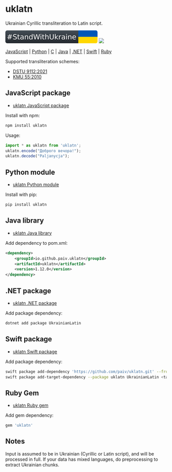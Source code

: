 uklatn
==
Ukrainian Cyrillic transliteration to Latin script.

[![standwithukraine](docs/StandWithUkraine.svg)](https://ukrainewar.carrd.co/)
[![](https://github.com/paiv/uklatn/actions/workflows/test-builds.yml/badge.svg)](https://github.com/paiv/uklatn/actions)

[JavaScript](#javascript-package) | [Python](#python-module) | [C](c/) | [Java](#java-library) | [.NET](#net-package) | [Swift](#swift-package) | [Ruby](#ruby-gem)

Supported transliteration schemes:
- [DSTU 9112:2021](https://uk.wikipedia.org/wiki/ДСТУ_9112:2021)
- [KMU 55:2010](https://zakon.rada.gov.ua/laws/show/55-2010-п)


JavaScript package
--
- [uklatn JavaScript package](js/)

Install with npm:
```sh
npm install uklatn
```

Usage:
```js
import * as uklatn from 'uklatn';
uklatn.encode("Доброго вечора!");
uklatn.decode("Paljanycja");
```


Python module
--
- [uklatn Python module](python/)

Install with pip:
```sh
pip install uklatn
```


Java library
--
- [uklatn Java library](java/)

Add dependency to pom.xml:
```pom.xml
<dependency>
    <groupId>io.github.paiv.uklatn</groupId>
    <artifactId>uklatn</artifactId>
    <version>1.12.0</version>
</dependency>
```


.NET package
--
- [uklatn .NET package](csharp/)

Add package dependency:
```sh
dotnet add package UkrainianLatin
```


Swift package
--
- [uklatn Swift package](swift/)

Add package dependency:
```sh
swift package add-dependency 'https://github.com/paiv/uklatn.git' --from '1.0.0'
swift package add-target-dependency --package uklatn UkrainianLatin <target-name>
```


Ruby Gem
--
- [uklatn Ruby gem](ruby/)

Add gem dependency:
```ruby
gem 'uklatn'
```


Notes
--
Input is assumed to be in Ukrainian (Cyrillic or Latin script), and will be processed in full.
If your data has mixed languages, do preprocessing to extract Ukrainian chunks.

